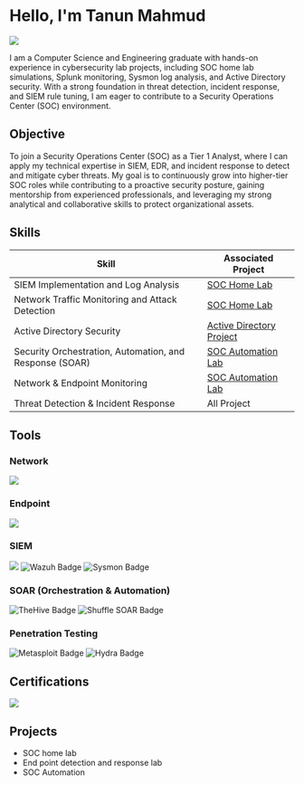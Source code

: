 # Hello, I'm Tanun Mahmud
<a href="www.linkedin.com/in/tanun-mahmud"><img src="https://img.shields.io/badge/-LinkedIn-0072b1?&style=for-the-badge&logo=linkedin&logoColor=white" /></a>

I am a Computer Science and Engineering graduate with hands-on experience in cybersecurity lab projects, including SOC home lab simulations, Splunk monitoring, Sysmon log analysis, and Active Directory security. With a strong foundation in threat detection, incident response, and SIEM rule tuning, I am eager to contribute to a Security Operations Center (SOC) environment.

## Objective

To join a Security Operations Center (SOC) as a Tier 1 Analyst, where I can apply my technical expertise in SIEM, EDR, and incident response to detect and mitigate cyber threats. My goal is to continuously grow into higher-tier SOC roles while contributing to a proactive security posture, gaining mentorship from experienced professionals, and leveraging my strong analytical and collaborative skills to protect organizational assets.

## Skills

| Skill                                         | Associated Project         |
|-----------------------------------------------|----------------------------|
| SIEM Implementation and Log Analysis          | <a tag with target="blank" href="https://github.com/TanunM/SOC-Home-Lab">SOC Home Lab</a>|
| Network Traffic Monitoring and Attack Detection | <a tag with target="blank" href="https://github.com/TanunM/SOC-Home-Lab">SOC Home Lab</a>|
| Active Directory Security         |<a tag with target="blank" href="https://github.com/TanunM/Active-Directory-Project">Active Directory Project</a>|
| Security Orchestration, Automation, and Response (SOAR)      | <a tag with target="blank" href="https://github.com/TanunM/SOC-Automation">SOC Automation Lab</a>|
| Network & Endpoint Monitoring                  | <a tag with target="blank" href="https://github.com/TanunM/SOC-Automation">SOC Automation Lab</a>|
| Threat Detection & Incident Response | All Project|

## Tools

### Network
<div>
  <img src="https://img.shields.io/badge/-Wireshark-1679A7?&style=for-the-badge&logo=Wireshark&logoColor=white" />
</div>

### Endpoint
<div>
  <img src="https://img.shields.io/badge/-Microsoft_Defender_for_Endpoint-00A4EF?&style=for-the-badge&logo=Microsoft&logoColor=white" />
</div>

### SIEM
<div>
  <img src="https://img.shields.io/badge/-Splunk-000000?&style=for-the-badge&logo=Splunk&logoColor=white" />

  <img src="https://img.shields.io/badge/-Wazuh-4E57B7?&style=for-the-badge&logo=Wazuh&logoColor=white" alt="Wazuh Badge" />

  <img src="https://img.shields.io/badge/-Sysmon-A4A9B1?&style=for-the-badge&logo=Windows&logoColor=white" alt="Sysmon Badge" />
</div>

### SOAR (Orchestration & Automation)
<div>
  <img src="https://img.shields.io/badge/-TheHive-F28500?&style=for-the-badge&logo=TheHive&logoColor=white" alt="TheHive Badge" />

  <img src="https://img.shields.io/badge/-Shuffle_SOAR-3C8DBC?&style=for-the-badge&logo=Python&logoColor=white" alt="Shuffle SOAR Badge" />
</div>

### Penetration Testing
<div>
  <img src="https://img.shields.io/badge/-Metasploit-E31C20?&style=for-the-badge&logo=Metasploit&logoColor=white" alt="Metasploit Badge" />
  
  <img src="https://img.shields.io/badge/-Hydra-1A2C3D?&style=for-the-badge&logo=Hydra&logoColor=white" alt="Hydra Badge" />
</div>

## Certifications
<div>
  <a href="https://www.credly.com/badges/c2cf8d3b-3498-4039-a393-d97efbb81537/public_url" target="_blank">
    <img src="https://img.shields.io/badge/-Google_Cybersecurity_Professional_Certificate-FF6C37?&style=for-the-badge&logo=credly&logoColor=white" />
  </a>
</div>

## Projects
- SOC home lab
- End point detection and response lab
- SOC Automation

